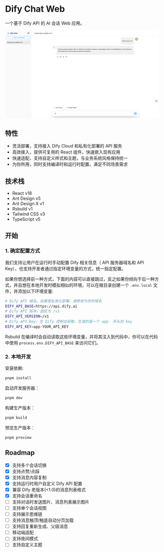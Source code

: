# Dify Chat Web

一个基于 Dify API 的 AI 会话 Web 应用。

![Screen Shot](image.png)

## 特性

- 灵活部署，支持接入 Dify Cloud 和私有化部署的 API 服务
- 高效接入，提供可复用的 React 组件，快速嵌入现有应用
- 快速适配，支持自定义样式和主题，与业务系统风格保持统一
- 为你所用，同时支持编译时和运行时配置，满足不同场景需求

## 技术栈

- React v18
- Ant Design v5
- Ant Design X v1
- Rsbuild v1
- Tailwind CSS v3
- TypeScript v5

## 开始

### 1. 确定配置方式

我们支持让用户在运行时手动配置 Dify 相关信息（ API 服务器域名和 API Key），也支持开发者通过指定环境变量的方式，统一指定配置。

如果你想选择前一种方式，下面的内容可以直接跳过，反之如果你倾向于后一种方式，并且想在本地开发时模拟相似的环境，可以在根目录创建一个 `.env.local` 文件，并添加以下环境变量:

```bash
# Dify API 域名，如果是私有化部署，请修改为你的域名
DIFY_API_BASE=https://api.dify.ai
# Dify API 版本，固定为 /v1
DIFY_API_VERSION=/v1
# Dify API Key，在 Dify 控制台获取，生成的是一个 app- 开头的 key
DIFY_API_KEY=app-YOUR_API_KEY
```

Rsbuild 在编译时会自动读取这些环境变量，并将其注入到代码中，你可以在代码中使用 `process.env.DIFY_API_BASE` 来访问它们。

### 2. 本地开发

安装依赖:

```bash
pnpm install
```

启动开发服务器：

```bash
pnpm dev
```

构建生产版本：

```bash
pnpm build
```

预览生产版本：

```bash
pnpm preview
```

## Roadmap

- [x] 支持多个会话切换
- [x] 支持点赞/点踩
- [x] 支持消息内容复制
- [x] 支持运行时用户自定义 Dify API 配置
- [x] 兼容 Dify 老版本(<1.0)的消息列表格式
- [x] 支持会话重命名
- [ ] 支持对话时发送图片、消息列表展示图片
- [ ] 支持单个会话视图
- [ ] 支持展示思维链
- [ ] 支持消息触顶/触底自动分页加载
- [ ] 支持回复重新生成、父级消息
- [ ] 移动端适配
- [ ] 支持夜间模式
- [ ] 支持自定义主题